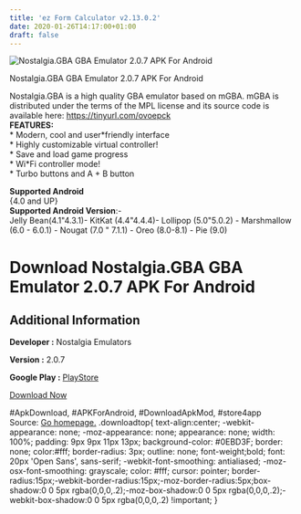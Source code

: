 ```yaml
---
title: 'ez Form Calculator v2.13.0.2'
date: 2020-01-26T14:17:00+01:00
draft: false
---
```


![Nostalgia.GBA GBA Emulator 2.0.7 APK For Android](https://i0.wp.com/apkhome.net/wp-content/uploads/2020/01/Nostalgia.GBA-GBA-Emulator-2.0.7.png "Nostalgia.GBA GBA Emulator 2.0.7 APK For Android")

  

Nostalgia.GBA GBA Emulator 2.0.7 APK For Android

Nostalgia.GBA is a high quality GBA emulator based on mGBA. mGBA is distributed under the terms of the MPL license and its source code is available here: https://tinyurl.com/ovoepck  
**FEATURES:**  
\* Modern, cool and user\*friendly interface  
\* Highly customizable virtual controller!  
\* Save and load game progress  
\* Wi\*Fi controller mode!  
\* Turbo buttons and A + B button

**Supported Android**  
{4.0 and UP}  
**Supported Android Version**:-  
Jelly Bean(4.1"4.3.1)- KitKat (4.4"4.4.4)- Lollipop (5.0"5.0.2) - Marshmallow (6.0 - 6.0.1) - Nougat (7.0 " 7.1.1) - Oreo (8.0-8.1) - Pie (9.0)

Download Nostalgia.GBA GBA Emulator 2.0.7 APK For Android
=========================================================

Additional Information
----------------------

**Developer :** Nostalgia Emulators

**Version :** 2.0.7

**Google Play :** [PlayStore](https://play.google.com/store/apps/details?id=com.nostalgiaemulators.gbalite)

  

[Download Now](https://store4app.co/post/nostalgia-gba-gba-emulator-2-0-7-apk-for-android_1580042642)

  
#ApkDownload, #APKForAndroid, #DownloadApkMod, #store4app  
Source: [Go homepage.](https://store4app.co/post/nostalgia-gba-gba-emulator-2-0-7-apk-for-android_1580042642) .downloadtop{ text-align:center; -webkit-appearance: none; -moz-appearance: none; appearance: none; width: 100%; padding: 9px 9px 11px 13px; background-color: #0EBD3F; border: none; color:#fff; border-radius: 3px; outline: none; font-weight;bold; font: 20px 'Open Sans', sans-serif; -webkit-font-smoothing: antialiased; -moz-osx-font-smoothing: grayscale; color: #fff; cursor: pointer; border-radius:15px;-webkit-border-radius:15px;-moz-border-radius:5px;box-shadow:0 0 5px rgba(0,0,0,.2);-moz-box-shadow:0 0 5px rgba(0,0,0,.2);-webkit-box-shadow:0 0 5px rgba(0,0,0,.2) !important; }